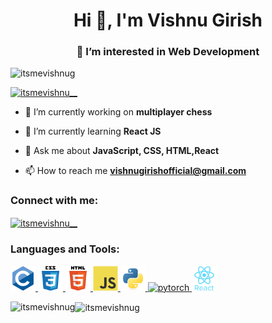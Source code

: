 

<h1 align="center">Hi 👋, I'm Vishnu Girish</h1>
<h3 align="center">🤝 I’m interested in Web Development</h3>

<p align="left"> <img src="https://komarev.com/ghpvc/?username=itsmevishnug&label=Profile%20views&color=0e75b6&style=flat" alt="itsmevishnug" /> </p>

<p align="left"> <a href="https://twitter.com/itsmevishnu__" target="blank"><img src="https://img.shields.io/twitter/follow/itsmevishnu__?logo=twitter&style=for-the-badge" alt="itsmevishnu__" /></a> </p>

- 🔭 I’m currently working on **multiplayer chess**

- 🌱 I’m currently learning **React JS**

- 💬 Ask me about **JavaScript, CSS, HTML,React**

- 📫 How to reach me **vishnugirishofficial@gmail.com**

<h3 align="left">Connect with me:</h3>
<p align="left">
<a href="https://twitter.com/itsmevishnu__" target="blank"><img align="center" src="https://raw.githubusercontent.com/rahuldkjain/github-profile-readme-generator/master/src/images/icons/Social/twitter.svg" alt="itsmevishnu__" height="30" width="40" /></a>
</p>

<h3 align="left">Languages and Tools:</h3>
<p align="left"> <a href="https://www.cprogramming.com/" target="_blank" rel="noreferrer"> <img src="https://raw.githubusercontent.com/devicons/devicon/master/icons/c/c-original.svg" alt="c" width="40" height="40"/> </a> <a href="https://www.w3schools.com/css/" target="_blank" rel="noreferrer"> <img src="https://raw.githubusercontent.com/devicons/devicon/master/icons/css3/css3-original-wordmark.svg" alt="css3" width="40" height="40"/> </a> <a href="https://www.w3.org/html/" target="_blank" rel="noreferrer"> <img src="https://raw.githubusercontent.com/devicons/devicon/master/icons/html5/html5-original-wordmark.svg" alt="html5" width="40" height="40"/> </a> <a href="https://developer.mozilla.org/en-US/docs/Web/JavaScript" target="_blank" rel="noreferrer"> <img src="https://raw.githubusercontent.com/devicons/devicon/master/icons/javascript/javascript-original.svg" alt="javascript" width="40" height="40"/> </a> <a href="https://www.python.org" target="_blank" rel="noreferrer"> <img src="https://raw.githubusercontent.com/devicons/devicon/master/icons/python/python-original.svg" alt="python" width="40" height="40"/> </a> <a href="https://pytorch.org/" target="_blank" rel="noreferrer"> <img src="https://www.vectorlogo.zone/logos/pytorch/pytorch-icon.svg" alt="pytorch" width="40" height="40"/> </a> <a href="https://reactjs.org/" target="_blank" rel="noreferrer"> <img src="https://raw.githubusercontent.com/devicons/devicon/master/icons/react/react-original-wordmark.svg" alt="react" width="40" height="40"/> </a> </p>

<p><img align="left" src="https://github-readme-stats.vercel.app/api/top-langs?username=itsmevishnug&show_icons=true&locale=en&layout=compact" alt="itsmevishnug" /></p>



<p><img align="center" src="https://github-readme-streak-stats.herokuapp.com/?user=itsmevishnug&" alt="itsmevishnug" /></p>

